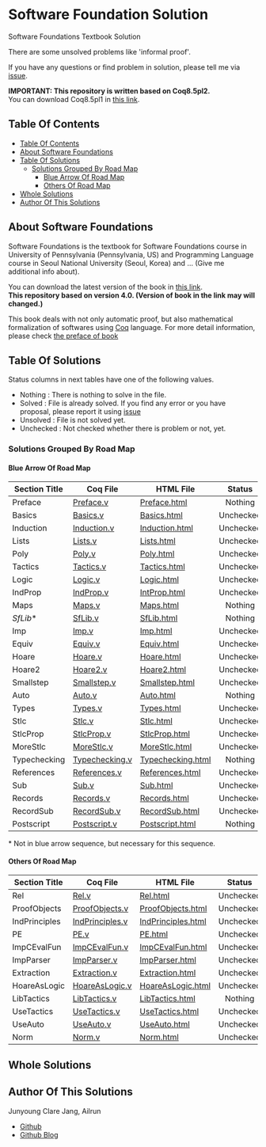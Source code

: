 # Software Foundation Solution

Software Foundations Textbook Solution

There are some unsolved problems like 'informal proof'.

If you have any questions or find problem in solution, please tell me via [issue](https://github.com/Ailrun/software_foundations_solution/issue).

**IMPORTANT: This repository is written based on Coq8.5pl2.**  
You can download Coq8.5pl1 in [this link](https://coq.inria.fr/download).

## Table Of Contents

- [Table Of Contents](#table-of-contents)
- [About Software Foundations](#about-software-foundations)
- [Table Of Solutions](#table-of-solutions)
  - [Solutions Grouped By Road Map](#solutions-grouped-by-road-map)
    - [Blue Arrow Of Road Map](#blue-arrow-of-road-map)
    - [Others Of Road Map](#others-of-road-map)
- [Whole Solutions](#whole-solutions)
- [Author Of This Solutions](#author-of-this-solutions)

## About Software Foundations

Software Foundations is the textbook for Software Foundations course in University of Pennsylvania (Pennsylvania, US) and Programming Language course in Seoul National University (Seoul, Korea) and ... (Give me additional info about).

You can download the latest version of the book in [this link](https://www.cis.upenn.edu/~bcpierce/sf/current/index.html).  
**This repository based on version 4.0. (Version of book in the link may will changed.)**

This book deals with not only automatic proof, but also mathematical formalization of softwares using [Coq](https://coq.inria.fr/) language. For more detail information, please check [the preface of book](https://www.cis.upenn.edu/~bcpierce/sf/current/Preface.html)

## Table Of Solutions

Status columns in next tables have one of the following values.
- Nothing : There is nothing to solve in the file.
- Solved : File is already solved. If you find any error or you have proposal, please report it using [issue](https://github.com/Ailrun/software_foundations_solution/issue)
- Unsolved : File is not solved yet.
- Unchecked : Not checked whether there is problem or not, yet.

### Solutions Grouped By Road Map

#### Blue Arrow Of Road Map

| Section Title   | Coq File                                | HTML File                                     | Status    | Updated at |
|-----------------|-----------------------------------------|-----------------------------------------------|:---------:|-----------:|
| Preface         | [Preface.v](./book/Preface.v)           | [Preface.html](./book/Preface.html)           | Nothing   | 2016/07/07 |
| Basics          | [Basics.v](./book/Basics.v)             | [Basics.html](./book/Basics.html)             | Unchecked | 2016/07/07 |
| Induction       | [Induction.v](./book/Induction.v)       | [Induction.html](./book/Induction.html)       | Unchecked | 2016/07/07 |
| Lists           | [Lists.v](./book/Lists.v)               | [Lists.html](./book/Lists.html)               | Unchecked | 2016/07/07 |
| Poly            | [Poly.v](./book/Poly.v)                 | [Poly.html](./book/Poly.html)                 | Unchecked | 2016/07/07 |
| Tactics         | [Tactics.v](./book/Tactics.v)           | [Tactics.html](./book/Tactics.html)           | Unchecked | 2016/07/07 |
| Logic           | [Logic.v](./book/Logic.v)               | [Logic.html](./book/Logic.html)               | Unchecked | 2016/07/07 |
| IndProp         | [IndProp.v](./book/IndProp.v)           | [IntProp.html](./book/IntProp.html)           | Unchecked | 2016/07/07 |
| Maps            | [Maps.v](./book/Maps.v)                 | [Maps.html](./book/Maps.html)                 | Nothing   | 2016/07/07 |
| *SfLib*&#42;    | [SfLib.v](./book/SfLib.v)               | [SfLib.html](./book/SfLib.html)               | Nothing   | 2016/07/07 |
| Imp             | [Imp.v](./book/Imp.v)                   | [Imp.html](./book/Imp.html)                   | Unchecked | 2016/07/07 |
| Equiv           | [Equiv.v](./book/Equiv.v)               | [Equiv.html](./book/Equiv.html)               | Unchecked | 2016/07/07 |
| Hoare           | [Hoare.v](./book/Hoare.v)               | [Hoare.html](./book/Hoare.html)               | Unchecked | 2016/07/07 |
| Hoare2          | [Hoare2.v](./book/Hoare2.v)             | [Hoare2.html](./book/Hoare2.html)             | Unchecked | 2016/07/07 |
| Smallstep       | [Smallstep.v](./book/Smallstep.v)       | [Smallstep.html](./book/Smallstep.html)       | Unchecked | 2016/07/07 |
| Auto            | [Auto.v](./book/Auto.v)                 | [Auto.html](./book/Auto.html)                 | Nothing   | 2016/07/07 |
| Types           | [Types.v](./book/Types.v)               | [Types.html](./book/Types.html)               | Unchecked | 2016/07/07 |
| Stlc            | [Stlc.v](./book/Stlc.v)                 | [Stlc.html](./book/Stlc.html)                 | Unchecked | 2016/07/07 |
| StlcProp        | [StlcProp.v](./book/StlcProp.v)         | [StlcProp.html](./book/StlcProp.html)         | Unchecked | 2016/07/07 |
| MoreStlc        | [MoreStlc.v](./book/MoreStlc.v)         | [MoreStlc.html](./book/MoreStlc.html)         | Unchecked | 2016/07/07 |
| Typechecking    | [Typechecking.v](./book/TypeChecking.v) | [Typechecking.html](./book/Typechecking.html) | Nothing   | 2016/07/07 |
| References      | [References.v](./book/References.v)     | [References.html](./book/References.html)     | Unchecked | 2016/07/07 |
| Sub             | [Sub.v](./book/Sub.v)                   | [Sub.html](./book/Sub.html)                   | Unchecked | 2016/07/07 |
| Records         | [Records.v](./book/Records.v)           | [Records.html](./book/Records.html)           | Unchecked | 2016/07/07 |
| RecordSub       | [RecordSub.v](./book/RecordSub.v)       | [RecordSub.html](./book/RecordSub.html)       | Unchecked | 2016/07/07 |
| Postscript      | [Postscript.v](./book/Postscript.v)     | [Postscript.html](./book/Postscript.html)     | Nothing   | 2016/07/07 |

&#42; Not in blue arrow sequence, but necessary for this sequence.

#### Others Of Road Map

| Section Title   | Coq File                                  | HTML File                                       | Status    | Updated at |
|-----------------|-------------------------------------------|-------------------------------------------------|:---------:|-----------:|
| Rel             | [Rel.v](./book/Rel.v)                     | [Rel.html](./book/Rel.html)                     | Unchecked | 2016/07/07 |
| ProofObjects    | [ProofObjects.v](./book/ProofObjects.v)   | [ProofObjects.html](./book/ProofObjects.html)   | Unchecked | 2016/07/07 |
| IndPrinciples   | [IndPrinciples.v](./book/IndPrinciples.v) | [IndPrinciples.html](./book/IndPrinciples.html) | Unchecked | 2016/07/07 |
| PE              | [PE.v](./book/PE.v)                       | [PE.html](./book/PE.html)                       | Unchecked | 2016/07/07 |
| ImpCEvalFun     | [ImpCEvalFun.v](./book/ImpCEvalFun.v)     | [ImpCEvalFun.html](./book/ImpCEvalFun.html)     | Unchecked | 2016/07/07 |
| ImpParser       | [ImpParser.v](./book/ImpParser.v)         | [ImpParser.html](./book/ImpParser.html)         | Unchecked | 2016/07/07 |
| Extraction      | [Extraction.v](./book/Extraction.v)       | [Extraction.html](./book/Extraction.html)       | Unchecked | 2016/07/07 |
| HoareAsLogic    | [HoareAsLogic.v](./book/HoareAsLogic.v)   | [HoareAsLogic.html](./book/HoareAsLogic.html)   | Unchecked | 2016/07/07 |
| LibTactics      | [LibTactics.v](./book/LibTactics.v)       | [LibTactics.html](./book/LibTactics.html)       | Nothing   | 2016/07/07 |
| UseTactics      | [UseTactics.v](./book/UseTactics.v)       | [UseTactics.html](./book/UseTactics.html)       | Unchecked | 2016/07/07 |
| UseAuto         | [UseAuto.v](./book/UseAuto.v)             | [UseAuto.html](./book/UseAuto.html)             | Unchecked | 2016/07/07 |
| Norm            | [Norm.v](./book/Norm.v)                   | [Norm.html](./book/Norm.html)                   | Unchecked | 2016/07/07 |

## Whole Solutions

## Author Of This Solutions

Junyoung Clare Jang, Ailrun
- [Github](https://github.com/Ailrun)
- [Github Blog](https://ailrun.github.io/)
